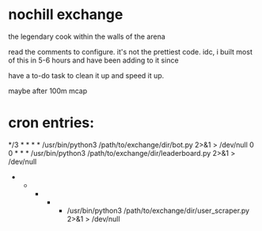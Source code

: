 
# nochill exchange
the legendary cook within the walls of the arena

read the comments to configure. it's not the prettiest code. idc, i built most of this in 5-6 hours and have been adding to it since

have a to-do task to clean it up and speed it up.

maybe after 100m mcap

# cron entries:
*/3 * * * * /usr/bin/python3 /path/to/exchange/dir/bot.py 2>&1 > /dev/null
0 0 * * * /usr/bin/python3 /path/to/exchange/dir/leaderboard.py 2>&1 > /dev/null
* * * * * /usr/bin/python3 /path/to/exchange/dir/user_scraper.py 2>&1 > /dev/null
